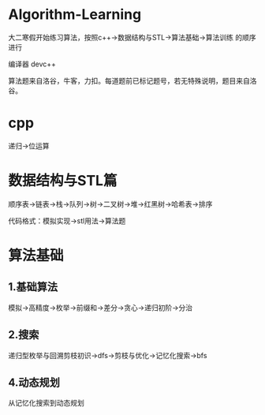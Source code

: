 # Algorithm-Learning
大二寒假开始练习算法，按照c++->数据结构与STL->算法基础->算法训练 的顺序进行

编译器 devc++

算法题来自洛谷，牛客，力扣。每道题前已标记题号，若无特殊说明，题目来自洛谷。

# cpp

递归->位运算

# 数据结构与STL篇
顺序表->链表->栈->队列->树->二叉树->堆->红黑树->哈希表->排序

代码格式：模拟实现->stl用法->算法题

# 算法基础

## 1.基础算法

模拟->高精度->枚举->前缀和->差分->贪心->递归初阶->分治

## 2.搜索

递归型枚举与回溯剪枝初识->dfs->剪枝与优化->记忆化搜索->bfs

## 4.动态规划

从记忆化搜索到动态规划


